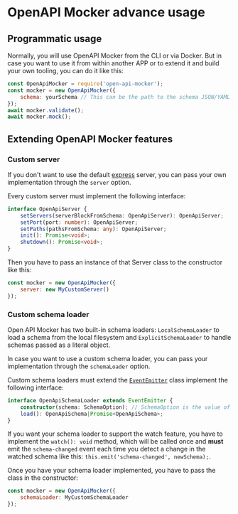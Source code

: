 # OpenAPI Mocker advance usage

## Programmatic usage

Normally, you will use OpenAPI Mocker from the CLI or via Docker. But in case you want to use it from within another APP or to extend it and build your own tooling, you can do it like this:

```js
const OpenApiMocker = require('open-api-mocker');
const mocker = new OpenApiMocker({
	schema: yourSchema // This can be the path to the schema JSON/YAML file or an OpenAPI schema object. This is optional, you can also call mocker.setSchema(yourSchema) later
});
await mocker.validate();
await mocker.mock();
```

## Extending OpenAPI Mocker features

### Custom server

If you don't want to use the default [express](https://www.npmjs.com/package/express) server, you can pass your own implementation through the `server` option.

Every custom server must implement the following interface:

```ts
interface OpenApiServer {
    setServers(serverBlockFromSchema: OpenApiServer): OpenApiServer;
    setPort(port: number): OpenApiServer;
    setPaths(pathsFromSchema: any): OpenApiServer;
    init(): Promise<void>;
    shutdown(): Promise<void>;
}
```

Then you have to pass an instance of that Server class to the constructor like this:

```js
const mocker = new OpenApiMocker({
	server: new MyCustomServer()
});
```

### Custom schema loader

Open API Mocker has two built-in schema loaders: `LocalSchemaLoader` to load a schema from the local filesystem and `ExplicitSchemaLoader` to handle schemas passed as a literal object.

In case you want to use a custom schema loader, you can pass your implementation through the `schemaLoader` option.

Custom schema loaders must extend the [`EventEmitter`](https://nodejs.org/api/events.html) class implement the following interface:

```ts
interface OpenApiSchemaLoader extends EventEmitter {
    constructor(schema: SchemaOption); // SchemaOption is the value of the `schema` option or the value passed to the `setSchema` method
    load(): OpenApiSchema|Promise<OpenApiSchema>;
}
```

If you want your schema loader to support the watch feature, you have to implement the `watch(): void` method, which will be called once and **must** emit the `schema-changed` event each time you detect a change in the watched schema like this: `this.emit('schema-changed', newSchema);`.

Once you have your schema loader implemented, you have to pass the class in the constructor:

```js
const mocker = new OpenApiMocker({
	schemaLoader: MyCustomSchemaLoader
});
```
